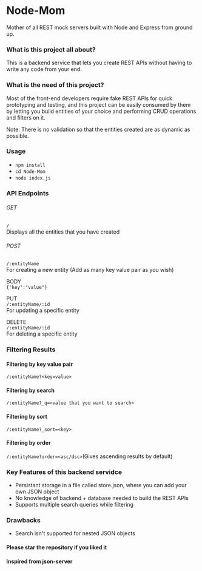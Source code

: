 # Node-Mom

Mother of all REST mock servers built with Node and Express from ground up.

### What is this project all about?
This is a backend service that lets you create REST APIs without having to write any code from your end.

### What is the need of this project?
Most of the front-end developers require fake REST APIs for quick prototyping and testing, and this project can be easily consumed by them by letting you build entities of your choice and performing CRUD operations and filters on it.

Note: There is no validation so that the entities created are as dynamic as possible.

### Usage
- ``npm install``
- ``cd Node-Mom``
- ``node index.js``

### API Endpoints

###### GET<br>
``/``<br>
Displays all the entities that you have created

###### POST<br>
``/:entityName``<br>
For creating a new entity (Add as many key value pair as you wish)<br>

BODY<br>
``{"key":"value"}``

PUT<br>
``/:entityName/:id``<br>
For updating a specific entity

DELETE<br>
``/:entityName/:id``<br>
For deleting a specific entity

### Filtering Results

#### Filtering by key value pair
``/:entityName?<key=value>``

#### Filtering by search
``/:entityName?_q=<value that you want to search>``

#### Filtering by sort
``/:entityName?_sort=<key>`` 

#### Filtering by order
``/:entityName?order=<asc/dsc>``(Gives ascending results by default)

### Key Features of this backend servidce
- Persistant storage in a file called store.json, where you can add your own JSON object
- No knowledge of backend + database needed to build the REST APIs
- Supports multiple search queries while filtering

### Drawbacks
- Search isn't supported for nested JSON objects

#### Please star the repository if you liked it
#### Inspired from json-server
